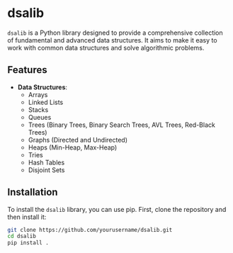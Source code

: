 # dsalib

`dsalib` is a Python library designed to provide a comprehensive collection of fundamental and advanced data structures. It aims to make it easy to work with common data structures and solve algorithmic problems.

## Features

- **Data Structures**:
  - Arrays
  - Linked Lists
  - Stacks
  - Queues
  - Trees (Binary Trees, Binary Search Trees, AVL Trees, Red-Black Trees)
  - Graphs (Directed and Undirected)
  - Heaps (Min-Heap, Max-Heap)
  - Tries
  - Hash Tables
  - Disjoint Sets

## Installation

To install the `dsalib` library, you can use pip. First, clone the repository and then install it:

```bash
git clone https://github.com/yourusername/dsalib.git
cd dsalib
pip install .
